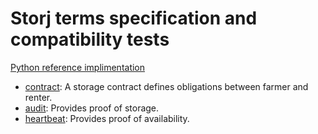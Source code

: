 # Storj terms specification and compatibility tests

[Python reference implimentation](https://github.com/storj/storjterms)

 * [contract](contract): A storage contract defines obligations between farmer and renter.
 * [audit](audit): Provides proof of storage.
 * [heartbeat](heartbeat): Provides proof of availability. 
